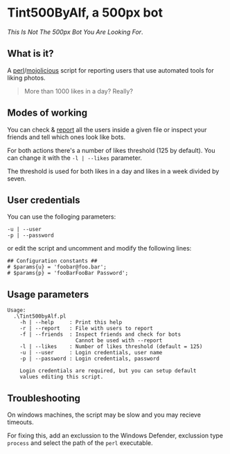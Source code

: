 # Tint500ByAlf, a 500px bot	

*This Is Not The 500px Bot You Are Looking For*.


## What is it?

A [perl](https://www.perl.org/)/[mojolicious](https://mojolicious.org/) script for reporting users that use automated tools for liking photos.

> More than 1000 likes in a day? Really?

## Modes of working

You can check & [report](https://support.500px.com/hc/en-us/articles/204700337-How-do-I-report-a-photo-user-comment) all the users inside a given file or inspect your friends and tell which ones look like bots.

For both actions there's a number of likes threshold (125 by default). You can change it with the `-l | --likes` parameter.

The threshold is used for both likes in a day and likes in a week divided by seven.

## User credentials

You can use the folloging parameters:

    -u | --user
    -p | --password

or edit the script and uncomment and modify the following lines:

    ## Configuration constants ##
    # $params{u} = 'foobar@foo.bar';
    # $params{p} = 'fooBarFooBar Password';

## Usage parameters

    Usage:
      .\Tint500byAlf.pl
        -h | --help     : Print this help
        -r | --report   : File with users to report
        -f | --friends  : Inspect friends and check for bots
                          Cannot be used with --report
        -l | --likes    : Number of likes threshold (default = 125)
        -u | --user     : Login credentials, user name
        -p | --password : Login credentials, password
    
        Login credentials are required, but you can setup default
        values editing this script.

## Troubleshooting

On windows machines, the script may be slow and you may recieve timeouts.

For fixing this, add an exclussion to the Windows Defender, exclussion type `process` and select the path of the `perl` executable.
